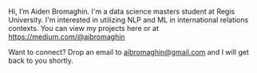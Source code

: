 Hi, I’m Aiden Bromaghin. I'm a data science masters student at Regis University. 
I'm interested in utilizing NLP and ML in international relations contexts. You can view my projects here or at https://medium.com/@aibromaghin

Want to connect? Drop an email to aibromaghin@gmail.com and I will get back to you shortly.
